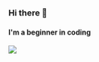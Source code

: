 ### Hi there 👋
#### I'm a beginner in coding


<img align="left" src="https://github-readme-stats.vercel.app/api?username=1NO0B&show_icons=true&hide_border=true&bg_color=0d1117&text_color=FFFFFF"/>
